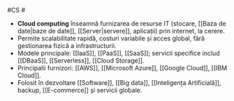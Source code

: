 #CS  #
- **Cloud computing** înseamnă furnizarea de resurse IT (stocare, [[Baza de date|baze de date]], [[Server|servere]], aplicații) prin internet, la cerere.
- Permite scalabilitate rapidă, costuri variabile și acces global, fără gestionarea fizică a infrastructurii.
- Modele principale: [[IaaS]], [[PaaS]], [[SaaS]]; servicii specifice includ [[DBaaS]], [[Serverless]], [[Cloud Storage]].
- Principalii furnizori: [[AWS]], [[Microsoft Azure]], [[Google Cloud]], [[IBM Cloud]].
- Folosit în dezvoltare [[Software]], [[Big data]], [[Inteligența Artificială]], backup, [[E-commerce]] și servicii globale.

